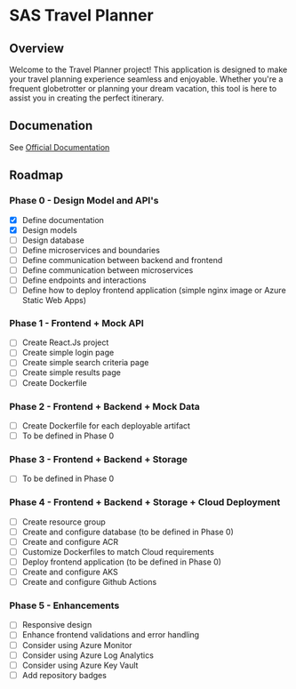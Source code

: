 # SAS Travel Planner

## Overview

Welcome to the Travel Planner project! This application is designed to make your travel planning experience seamless and enjoyable. Whether you're a frequent globetrotter or planning your dream vacation, this tool is here to assist you in creating the perfect itinerary.

## Documenation

See [Official Documentation](../blob/master/docs/README.md)

## Roadmap

### Phase 0 - Design Model and API's
- [x] Define documentation
- [x] Design models
- [ ] Design database
- [ ] Define microservices and boundaries
- [ ] Define communication between backend and frontend
- [ ] Define communication between microservices
- [ ] Define endpoints and interactions
- [ ] Define how to deploy frontend application (simple nginx image or Azure Static Web Apps)

### Phase 1 - Frontend + Mock API
- [ ] Create React.Js project
- [ ] Create simple login page
- [ ] Create simple search criteria page
- [ ] Create simple results page
- [ ] Create Dockerfile 

### Phase 2 - Frontend + Backend + Mock Data
- [ ] Create Dockerfile for each deployable artifact
- [ ] To be defined in Phase 0 

### Phase 3 - Frontend + Backend + Storage
- [ ] To be defined in Phase 0 

### Phase 4 - Frontend + Backend + Storage + Cloud Deployment
- [ ] Create resource group 
- [ ] Create and configure database (to be defined in Phase 0)
- [ ] Create and configure ACR
- [ ] Customize Dockerfiles to match Cloud requirements
- [ ] Deploy frontend application (to be defined in Phase 0)
- [ ] Create and configure AKS 
- [ ] Create and configure Github Actions

### Phase 5 - Enhancements
- [ ] Responsive design
- [ ] Enhance frontend validations and error handling
- [ ] Consider using Azure Monitor
- [ ] Consider using Azure Log Analytics
- [ ] Consider using Azure Key Vault
- [ ] Add repository badges
